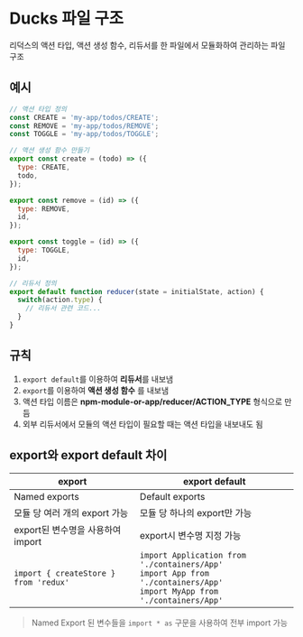 Ducks 파일 구조
========

리덕스의 액션 타입, 액션 생성 함수, 리듀서를 한 파일에서 모듈화하여 관리하는 파일 구조

## 예시

```js
// 액션 타입 정의
const CREATE = 'my-app/todos/CREATE';
const REMOVE = 'my-app/todos/REMOVE';
const TOGGLE = 'my-app/todos/TOGGLE';

// 액션 생성 함수 만들기
export const create = (todo) => ({
  type: CREATE,
  todo,
});

export const remove = (id) => ({
  type: REMOVE,
  id,
});

export const toggle = (id) => ({
  type: TOGGLE,
  id,
});

// 리듀서 정의
export default function reducer(state = initialState, action) {
  switch(action.type) {
    // 리듀서 관련 코드...
  }
}
```

## 규칙

1. `export default`를 이용하여 **리듀서**를 내보냄
2. `export`를 이용하여 **액션 생성 함수** 를 내보냄
3. 액션 타입 이름은 **npm-module-or-app/reducer/ACTION_TYPE** 형식으로 만듬
4. 외부 리듀서에서 모듈의 액션 타입이 필요할 때는 액션 타입을 내보내도 됨


## export와 export default 차이

| export | export default |
|-|-|
| Named exports | Default exports |
| 모듈 당 여러 개의 export 가능 | 모듈 당 하나의 export만 가능 |
| export된 변수명을 사용하여 import | export시 변수명 지정 가능 |
| `import { createStore } from 'redux'` | `import Application from './containers/App'`<br/>`import App from './containers/App'`<br/>`import MyApp from './containers/App'` |

> Named Export 된 변수들을 `import * as` 구문을 사용하여 전부 import 가능
